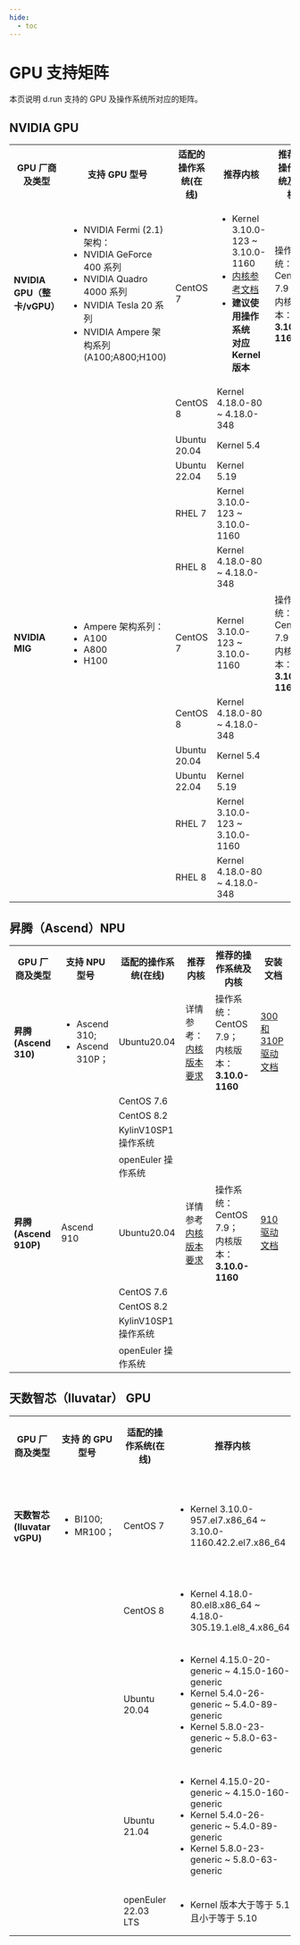 ```yaml
---
hide:
  - toc
---
```


# GPU 支持矩阵

本页说明 d.run 支持的 GPU 及操作系统所对应的矩阵。

## NVIDIA GPU

<table>
<tr>
<th>GPU 厂商及类型</th>
<th>支持 GPU 型号</th>
<th>适配的操作系统(在线)</th>
<th>推荐内核</th>
<th>推荐的操作系统及内核</th>
<th>安装文档</th>
</tr>
<tr>
<td><strong>NVIDIA GPU（整卡/vGPU）</strong></td>
<td>
<ul>
<li>NVIDIA Fermi (2.1)架构：</li>
<li>NVIDIA GeForce 400 系列</li>
<li>NVIDIA Quadro 4000 系列</li>
<li>NVIDIA Tesla 20 系列</li>
<li>NVIDIA Ampere 架构系列(A100;A800;H100)</li>
</ul>
</td>
<td>CentOS 7</td>
<td>
<ul>
<li>Kernel 3.10.0-123 ~ 3.10.0-1160</li>
<li><a href="https://docs.nvidia.com/grid/15.0/product-support-matrix/index.html#abstract__ubuntu">内核参考文档</a></li>
<li><strong>建议使用操作系统<br />对应 Kernel 版本</strong></li>
</ul>
</td>
<td>操作系统：CentOS 7.9；<br />内核版本： <strong>3.10.0-1160</strong> </td>
<td><a href="nvidia/install_nvidia_driver_of_operator.md">GPU Operator 离线安装</a></td>
</tr>
<tr>
<td></td>
<td></td>
<td>CentOS 8</td>
<td>Kernel 4.18.0-80 ~ 4.18.0-348</td>
<td></td>
<td></td>
</tr>
<tr>
<td></td>
<td></td>
<td>Ubuntu 20.04</td>
<td>Kernel 5.4</td>
<td></td>
<td></td>
</tr>
<tr>
<td></td>
<td></td>
<td>Ubuntu 22.04</td>
<td>Kernel 5.19</td>
<td></td>
<td></td>
</tr>
<tr>
<td></td>
<td></td>
<td>RHEL 7</td>
<td>Kernel 3.10.0-123 ~ 3.10.0-1160</td>
<td></td>
<td></td>
</tr>
<tr>
<td></td>
<td></td>
<td>RHEL 8</td>
<td>Kernel 4.18.0-80 ~ 4.18.0-348</td>
<td></td>
<td></td>
</tr>
<tr>
<td><strong>NVIDIA MIG</strong></td>
<td>
<ul>
<li>Ampere 架构系列：</li>
<li>A100</li>
<li>A800</li>
<li>H100</li>
</ul>
</td>
<td>CentOS 7</td>
<td>Kernel 3.10.0-123 ~ 3.10.0-1160</td>
<td>操作系统：CentOS 7.9；<br />内核版本： <strong>3.10.0-1160</strong> </td>
<td><a href="nvidia/install_nvidia_driver_of_operator.md">GPU Operator 离线安装</a></td>
</tr>
<tr>
<td></td>
<td></td>
<td>CentOS 8</td>
<td>Kernel 4.18.0-80 ~ 4.18.0-348</td>
<td></td>
<td></td>
</tr>
<tr>
<td></td>
<td></td>
<td>Ubuntu 20.04</td>
<td>Kernel 5.4</td>
<td></td>
<td></td>
</tr>
<tr>
<td></td>
<td></td>
<td>Ubuntu 22.04</td>
<td>Kernel 5.19</td>
<td></td>
<td></td>
</tr>
<tr>
<td></td>
<td></td>
<td>RHEL 7</td>
<td>Kernel 3.10.0-123 ~ 3.10.0-1160</td>
<td></td>
<td></td>
</tr>
<tr>
<td></td>
<td></td>
<td>RHEL 8</td>
<td>Kernel 4.18.0-80 ~ 4.18.0-348</td>
<td></td>
<td></td>
</tr>
</table>

## 昇腾（Ascend）NPU

<table>
<tr>
<th>GPU 厂商及类型</th>
<th>支持 NPU 型号</th>
<th>适配的操作系统(在线)</th>
<th>推荐内核</th>
<th>推荐的操作系统及内核</th>
<th>安装文档</th>
</tr>
<tr>
<td><strong>昇腾(Ascend 310)</strong></td>
<td>
<ul>
<li>Ascend 310;</li>
<li>Ascend 310P；</li>
</ul>
</td>
<td>Ubuntu20.04</td>
<td>详情参考：<a href="https://www.hiascend.com/document/detail/zh/quick-installation/22.0.0/quickinstg/800_3010/quickinstg_800_3010_x86_0005.html">内核版本要求</a></td>
<td>操作系统：CentOS 7.9；<br />内核版本： <strong>3.10.0-1160</strong> </td>
<td><a href="https://www.hiascend.com/document/detail/zh/quick-installation/22.0.0/quickinstg/800_3010/quickinstg_800_3010_x86_0041.html">300 和 310P 驱动文档</a></td>
</tr>
<tr>
<td></td>
<td></td>
<td>CentOS 7.6</td>
<td></td>
<td></td>
<td></td>
</tr>
<tr>
<td></td>
<td></td>
<td>CentOS 8.2</td>
<td></td>
<td></td>
<td></td>
</tr>
<tr>
<td></td>
<td></td>
<td>KylinV10SP1 操作系统</td>
<td></td>
<td></td>
<td></td>
</tr>
<tr>
<td></td>
<td></td>
<td>openEuler 操作系统</td>
<td></td>
<td></td>
<td></td>
</tr>
<tr>
<td><strong>昇腾(Ascend 910P)</strong></td>
<td>Ascend 910</td>
<td>Ubuntu20.04</td>
<td>详情参考<a href="https://www.hiascend.com/document/detail/zh/quick-installation/22.0.0/quickinstg/800_9010/quickinstg_800_9010_x86_0005.html">内核版本要求</a></td>
<td>操作系统：CentOS 7.9；<br />内核版本： <strong>3.10.0-1160</strong> </td>
<td><a href="https://www.hiascend.com/document/detail/zh/quick-installation/22.0.0/quickinstg/800_9010/quickinstg_800_9010_x86_0049.html">910 驱动文档</a></td>
</tr>
<tr>
<td></td>
<td></td>
<td>CentOS 7.6</td>
<td></td>
<td></td>
<td></td>
</tr>
<tr>
<td></td>
<td></td>
<td>CentOS 8.2</td>
<td></td>
<td></td>
<td></td>
</tr>
<tr>
<td></td>
<td></td>
<td>KylinV10SP1 操作系统</td>
<td></td>
<td></td>
<td></td>
</tr>
<tr>
<td></td>
<td></td>
<td>openEuler 操作系统</td>
<td></td>
<td></td>
<td></td>
</tr>
</table>

## 天数智芯（Iluvatar） GPU

<table>
<tr>
<th>GPU 厂商及类型</th>
<th>支持 的 GPU 型号</th>
<th>适配的操作系统(在线)</th>
<th>推荐内核</th>
<th>推荐的操作系统及内核</th>
<th>安装文档</th>
</tr>
<tr>
<td><strong>天数智芯(Iluvatar vGPU)</strong></td>
<td>
<ul>
<li>BI100;</li>
<li>MR100；</li>
</ul>
</td>
<td>CentOS 7</td>
<td>
<ul>
<li>Kernel 3.10.0-957.el7.x86_64 ~ 3.10.0-1160.42.2.el7.x86_64</li>
</ul>
</td>
<td>操作系统：CentOS 7.9；<br />内核版本： <strong>3.10.0-1160</strong> </td>
<td>补充中</td>
</tr>
<tr>
<td></td>
<td></td>
<td>CentOS 8</td>
<td>
<ul>
<li>Kernel 4.18.0-80.el8.x86_64 ~ 4.18.0-305.19.1.el8_4.x86_64</li>
</ul>
</td>
<td></td>
<td></td>
</tr>
<tr>
<td></td>
<td></td>
<td>Ubuntu 20.04</td>
<td>
<ul>
<li>Kernel 4.15.0-20-generic ~ 4.15.0-160-generic</li>
<li>Kernel 5.4.0-26-generic ~ 5.4.0-89-generic</li>
<li>Kernel 5.8.0-23-generic ~ 5.8.0-63-generic</li>
</ul>
</td>
<td></td>
<td></td>
</tr>
<tr>
<td></td>
<td></td>
<td>Ubuntu 21.04</td>
<td>
<ul>
<li>Kernel 4.15.0-20-generic ~ 4.15.0-160-generic</li>
<li>Kernel 5.4.0-26-generic ~ 5.4.0-89-generic</li>
<li>Kernel 5.8.0-23-generic ~ 5.8.0-63-generic</li>
</ul>
</td>
<td></td>
<td></td>
</tr>
<tr>
<td></td>
<td></td>
<td>openEuler 22.03 LTS</td>
<td>
<ul>
<li>Kernel 版本⼤于等于 5.1 且⼩于等于 5.10</li>
</ul>
</td>
<td></td>
<td></td>
</tr>
</table>
